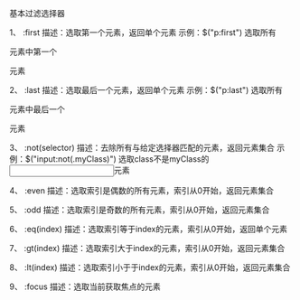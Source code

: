 基本过滤选择器

1、 :first
描述：选取第一个元素，返回单个元素
示例：$("p:first") 选取所有<p>元素中第一个<p>元素

2、 :last
描述：选取最后一个元素，返回单个元素
示例：$("p:last") 选取所有<p>元素中最后一个<p>元素

3、 :not(selector)
描述：去除所有与给定选择器匹配的元素，返回元素集合
示例：$("input:not(.myClass)") 选取class不是myClass的<input>元素

4、 :even
描述：选取索引是偶数的所有元素，索引从0开始，返回元素集合

5、 :odd
描述：选取索引是奇数的所有元素，索引从0开始，返回元素集合

6、 :eq(index)
描述：选取索引等于index的元素，索引从0开始，返回单个元素

7、 :gt(index)
描述：选取索引大于index的元素，索引从0开始，返回元素集合

8、 :lt(index)
描述：选取索引小于于index的元素，索引从0开始，返回元素集合

9、 :focus
描述：选取当前获取焦点的元素